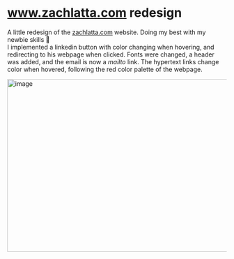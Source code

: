 # www.zachlatta.com redesign
A little redesign of the [zachlatta.com](zachlatta.com) website.
Doing my best with my newbie skills 🫠 </br>
I implemented a linkedin button with color changing when hovering, and redirecting to his webpage when clicked.
Fonts were changed, a header was added, and the email is now a *mailto* link.
The hypertext links change color when hovered, following the red color palette of the webpage.

<img width="1582" height="396" alt="image" src="https://github.com/user-attachments/assets/0cd9545b-996c-434e-b65c-fdeb65545f2f" />
